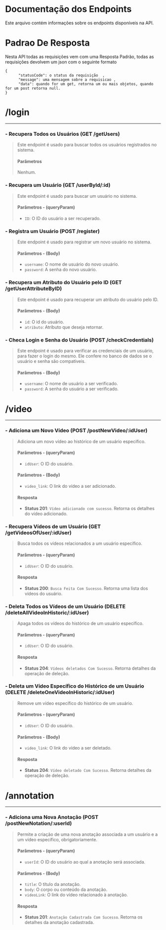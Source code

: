 # Documentação dos Endpoints
Este arquivo contém informações sobre os endpoints disponíveis na API.

# Padrao De Resposta
Nesta API todas as requisições vem com uma Resposta Padrão, todas as requisições devolvem um json com o seguinte formato 

    {
	      "statusCode": o status da requisição  ,
	      "message": uma mensagem sobre a requisicao ,
	      "data": quando for um get, retorna um ou mais objetos, quando for um post retorna null. 
    }

# /login

---

### - Recupera Todos os Usuários (GET /getUsers)
> Este endpoint é usado para buscar todos os usuários registrados no sistema.
> #### Parâmetros
> Nenhum.

### - Recupera um Usuário (GET /userById/:id)
> Este endpoint é usado para buscar um usuário no sistema.
> #### Parâmetros - (queryParam)
> - `ID`: O ID do usuário a ser recuperado.

### - Registra um Usuário (POST /register)
> Este endpoint é usado para registrar um novo usuário no sistema.
> #### Parâmetros - (Body)
> - `username`: O nome de usuário do novo usuário.
> - `password`: A senha do novo usuário.

### - Recupera um Atributo do Usuário pelo ID (GET /getUserAttributeByID)
> Este endpoint é usado para recuperar um atributo do usuário pelo ID.
> #### Parâmetros - (Body)
> - `id`: O id do usuário.
> - `atributo`: Atributo que deseja retornar.

### - Checa Login e Senha do Usuário (POST /checkCredentials)
> Este endpoint é usado para verificar as credenciais de um usuário, para fazer o login do mesmo. Ele confere no banco de dados se o usuário e senha são compatíveis.
> #### Parâmetros - (Body)
> - `username`: O nome de usuário a ser verificado.
> - `password`: A senha do usuário a ser verificado.


# /video

---

### - Adiciona um Novo Vídeo (POST /postNewVideo/:idUser)
> Adiciona um novo vídeo ao histórico de um usuário específico.
> #### Parâmetros - (queryParam)
> - `idUser`: O ID do usuário.
> #### Parâmetros - (Body)
> - `video_link`: O link do vídeo a ser adicionado.
> #### Resposta
> - **Status 201**: `Vídeo adicionado com sucesso`. Retorna os detalhes do vídeo adicionado.

### - Recupera Vídeos de um Usuário (GET /getVideosOfUser/:idUser)
> Busca todos os vídeos relacionados a um usuário específico.
> #### Parâmetros - (queryParam)
> - `idUser`: O ID do usuário.
> #### Resposta
> - **Status 200**: `Busca Feita Com Sucesso`. Retorna uma lista dos vídeos do usuário.

### - Deleta Todos os Vídeos de um Usuário (DELETE /deleteAllVideoInHistoric/:idUser)
> Apaga todos os vídeos do histórico de um usuário específico.
> #### Parâmetros - (queryParam)
> - `idUser`: O ID do usuário.
> #### Resposta
> - **Status 204**: `Vídeos deletados Com Sucesso`. Retorna detalhes da operação de deleção.

### - Deleta um Vídeo Específico do Histórico de um Usuário (DELETE /deleteOneVideoInHistoric/:idUser)
> Remove um vídeo específico do histórico de um usuário.
> #### Parâmetros - (queryParam)
> - `idUser`: O ID do usuário.
> #### Parâmetros - (Body)
> - `video_link`: O link do vídeo a ser deletado.
> #### Resposta
> - **Status 204**: `Vídeo deletado Com Sucesso`. Retorna detalhes da operação de deleção.


# /annotation

---

### - Adiciona uma Nova Anotação (POST /postNewNotation/:userId)
> Permite a criação de uma nova anotação associada a um usuário e a um vídeo específico, obrigatoriamente.
> #### Parâmetros - (queryParam)
> - `userId`: O ID do usuário ao qual a anotação será associada.
> #### Parâmetros - (Body)
> - `title`: O título da anotação.
> - `body`: O corpo ou conteúdo da anotação.
> - `videoLink`: O link do vídeo relacionado à anotação.
> #### Resposta
> - **Status 201**: `Anotação Cadastrada Com Sucesso`. Retorna os detalhes da anotação cadastrada.



